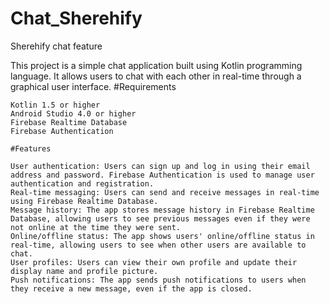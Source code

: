 # Chat_Sherehify
Sherehify chat feature

This project is a simple chat application built using Kotlin programming language. It allows users to chat with each other in real-time through a graphical user interface.
#Requirements

    Kotlin 1.5 or higher
    Android Studio 4.0 or higher
    Firebase Realtime Database
    Firebase Authentication
    
    #Features

    User authentication: Users can sign up and log in using their email address and password. Firebase Authentication is used to manage user authentication and registration.
    Real-time messaging: Users can send and receive messages in real-time using Firebase Realtime Database.
    Message history: The app stores message history in Firebase Realtime Database, allowing users to see previous messages even if they were not online at the time they were sent.
    Online/offline status: The app shows users' online/offline status in real-time, allowing users to see when other users are available to chat.
    User profiles: Users can view their own profile and update their display name and profile picture.
    Push notifications: The app sends push notifications to users when they receive a new message, even if the app is closed.
